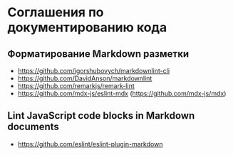 # Соглашения по документированию кода

## Форматирование Markdown разметки

- https://github.com/igorshubovych/markdownlint-cli
- https://github.com/DavidAnson/markdownlint
- https://github.com/remarkjs/remark-lint
- https://github.com/mdx-js/eslint-mdx (https://github.com/mdx-js/mdx)

## Lint JavaScript code blocks in Markdown documents

- https://github.com/eslint/eslint-plugin-markdown
